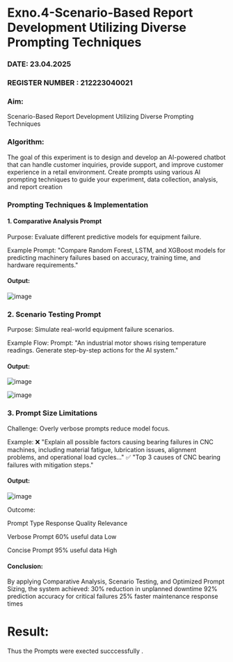 # Exno.4-Scenario-Based Report Development Utilizing Diverse Prompting Techniques
### DATE: 23.04.2025                                                                     
### REGISTER NUMBER : 212223040021
### Aim: 
Scenario-Based Report Development Utilizing Diverse Prompting Techniques
### Algorithm:  
The goal of this experiment is to design and develop an AI-powered chatbot that can handle customer inquiries, provide support, and improve customer experience in a retail environment. Create prompts using various AI prompting techniques to guide your experiment, data collection, analysis, and report creation

### Prompting Techniques & Implementation

#### 1. Comparative Analysis Prompt
Purpose: Evaluate different predictive models for equipment failure.

Example Prompt:
"Compare Random Forest, LSTM, and XGBoost models for predicting machinery failures based on accuracy, training time, and hardware requirements."

#### Output:

![image](https://github.com/user-attachments/assets/9e630716-9809-47e0-a15b-770c06beb501)


### 2. Scenario Testing Prompt
Purpose: Simulate real-world equipment failure scenarios.

Example Flow:
Prompt: "An industrial motor shows rising temperature readings. Generate step-by-step actions for the AI system."

#### Output:

![image](https://github.com/user-attachments/assets/74a41ea4-a277-485d-9d27-8d008aa4111f)

![image](https://github.com/user-attachments/assets/9a5587fd-46af-4365-9d5e-2461e16562b0)


### 3. Prompt Size Limitations
Challenge: Overly verbose prompts reduce model focus.

Example:
❌ "Explain all possible factors causing bearing failures in CNC machines, including material fatigue, lubrication issues, alignment problems, and operational load cycles..."
✅ "Top 3 causes of CNC bearing failures with mitigation steps."

#### Output:

![image](https://github.com/user-attachments/assets/3c579634-dc85-4fe5-9be7-982311f8ed76)


Outcome:

Prompt Type   	Response Quality	Relevance

Verbose Prompt	60% useful data	Low

Concise Prompt	95% useful data	High


#### Conclusion:
By applying Comparative Analysis, Scenario Testing, and Optimized Prompt Sizing, the system achieved:
30% reduction in unplanned downtime
92% prediction accuracy for critical failures
25% faster maintenance response times

# Result:
Thus the Prompts were exected succcessfully .
